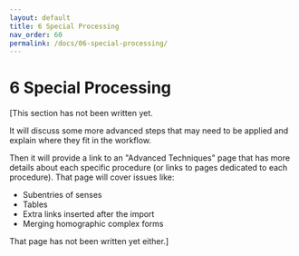 ```yaml
---
layout: default
title: 6 Special Processing
nav_order: 60
permalink: /docs/06-special-processing/
---
```

# 6 Special Processing
[This section has not been written yet.

It will discuss some more advanced steps that may need to be applied and explain where they fit in the workflow.

Then it will provide a link to an "Advanced Techniques" page that has more details about each specific procedure (or links to pages dedicated to each procedure).  That page will cover issues like:
- Subentries of senses
- Tables
- Extra links inserted after the import
- Merging homographic complex forms

That page has not been written yet either.]
